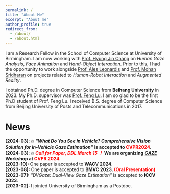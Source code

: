 ```yaml
---
permalink: /
title: "About Me"
excerpt: "About me"
author_profile: true
redirect_from: 
  - /about/
  - /about.html
---
```


I am a Research Fellow in the School of Computer Science at University of Birmingham. I am now working with [Prof. Hyung Jin Chang](https://scholar.google.com.hk/citations?user=3TggrEkAAAAJ&hl=en) on *Human Gaze Analysis*, *Face Animation* and *Hand-Object Interaction*. 
Prior to this, I had the opportunity to work alongside [Prof. Ales Leonardis](https://scholar.google.com.hk/citations?user=BEFl4j0AAAAJ&hl=en) and [Prof. Mohan Sridharan](https://scholar.google.com.hk/citations?hl=zh-CN&user=pKV2QvsAAAAJ) on projects related to *Human-Robot Interaction* and *Augmented Reality*.

I obtained Ph.D. degree in Computer Science from **Beihang University** in 2023. My Ph.D. supervisor was [Prof. Feng Lu](https://scholar.google.com.hk/citations?user=9ggbm0QAAAAJ&hl=en). I am so glad to be the first Ph.D student of Prof. Feng Lu. I received B.S. degree of Computer Science from Beijing University of Posts and Telecommunications in 2017.


News
=====
 **\[2024-03\]**: 🔥 ***"What Do You See in Vehicle? Comprehensive Vision Solution for In-Vehicle Gaze Estimation"*** **is accepted to <font color=red>CVPR2024</font>.**     
 **\[2024-03\]**: 🔥 ***<font color=red>Call for Paper, DDL March 15 ！</font>*** **We are organizing** ***[GAZE](https://gazeworkshop.github.io/2024/)*** **Workshop at <font color=red>CVPR 2024</font>.**   
**\[2023-10\]:** One paper is accepted to **WACV 2024**.   
**\[2023-08\]:** One paper is accepted to **BMVC 2023. <font color=red>(Oral Presentation)</font>**   
**\[2023-07\]:** *"DVGaze: Dual-View Gaze Estimation"* is accepted to **ICCV 2023**.  
**\[2023-02\]:** I jointed University of Birmingham as a Postdoc.
